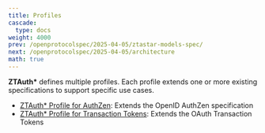 ```yaml
---
title: Profiles
cascade:
  type: docs
weight: 4000
prev: /openprotocolspec/2025-04-05/ztastar-models-spec/
next: /openprotocolspec/2025-04-05/architecture
math: true
---
```


**ZTAuth\*** defines multiple profiles. Each profile extends one or more existing specifications to support specific use cases.

- [ZTAuth* Profile for AuthZen](/openprotocolspec/2025-04-05/profiles/ztastar-authzen): Extends the OpenID AuthZen specification
- [ZTAuth* Profile for Transaction Tokens](/openprotocolspec/2025-04-05/profiles/ztastar-transaction-tokens): Extends the OAuth Transaction Tokens
